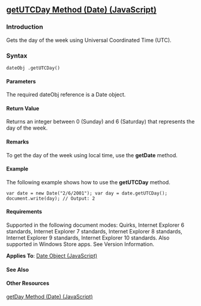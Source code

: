## [getUTCDay Method (Date) (JavaScript)](getUTCDay-Method__Date.html)

### Introduction 

 Gets the day of the week using Universal Coordinated Time (UTC).

### Syntax 

```
dateObj .getUTCDay()
```

#### Parameters 

<div id="parametersSection" class="section" name="collapseableSection" style="">
  <p xmlns:util="util">
    The required <span class="parameter" sdata="paramReference">dateObj</span> reference is a <span sdata="langKeyword" value="Date"><span class="keyword">Date</span></span> object.
  </p>
</div>

#### Return Value 

<div id="returnValueSection" class="section" name="collapseableSection" style="">
  <p xmlns:util="util">
    Returns an integer between 0 (Sunday) and 6 (Saturday) that represents the day of the week.
  </p>
</div>

#### Remarks 

<div id="languageReferenceRemarksSection" class="section" name="collapseableSection" style="">
  <p xmlns:util="util">
    To get the day of the week using local time, use the <b>getDate</b> method.
  </p>
</div>

#### Example 

<p xmlns:util="util">
  The following example shows how to use the <b>getUTCDay</b> method.
</p>

```
var date = new Date("2/6/2001"); var day = date.getUTCDay(); document.write(day); // Output: 2
```

#### Requirements 

<div id="requirementsTitleSection" class="section" name="collapseableSection" style="">
  <p xmlns:util="util"></p>
  <p>
    Supported in the following document modes: Quirks, Internet Explorer 6 standards, Internet Explorer 7 standards, Internet Explorer 8 standards, Internet Explorer 9 standards, Internet Explorer 10
    standards. Also supported in Windows Store apps. See Version Information.
  </p>
  <p xmlns:util="util">
    <b>Applies To</b>: <span sdata="link"><a href="ce2202bb-7ec9-4f5a-bf48-3a04feff283e.htm">Date Object (JavaScript)</a></span>
  </p>
</div>

#### See Also 

<div id="seeAlsoSection" class="section" name="collapseableSection" style="">
  <h4 class="subHeading">
    Other Resources
  </h4>
  <div class="seeAlsoStyle">
    <span sdata="link" xmlns:util="util"><a href="27be7168-3dce-41c9-ae69-6280b7984c2e.htm">getDay Method (Date) (JavaScript)</a></span>
  </div>
</div>

